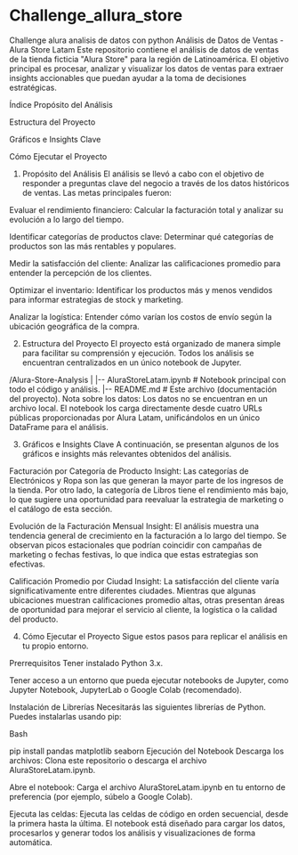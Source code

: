 # Challenge_allura_store
Challenge alura analisis de datos con python
Análisis de Datos de Ventas - Alura Store Latam
Este repositorio contiene el análisis de datos de ventas de la tienda ficticia "Alura Store" para la región de Latinoamérica. El objetivo principal es procesar, analizar y visualizar los datos de ventas para extraer insights accionables que puedan ayudar a la toma de decisiones estratégicas.

Índice
Propósito del Análisis

Estructura del Proyecto

Gráficos e Insights Clave

Cómo Ejecutar el Proyecto

1. Propósito del Análisis
El análisis se llevó a cabo con el objetivo de responder a preguntas clave del negocio a través de los datos históricos de ventas. Las metas principales fueron:

Evaluar el rendimiento financiero: Calcular la facturación total y analizar su evolución a lo largo del tiempo.

Identificar categorías de productos clave: Determinar qué categorías de productos son las más rentables y populares.

Medir la satisfacción del cliente: Analizar las calificaciones promedio para entender la percepción de los clientes.

Optimizar el inventario: Identificar los productos más y menos vendidos para informar estrategias de stock y marketing.

Analizar la logística: Entender cómo varían los costos de envío según la ubicación geográfica de la compra.

2. Estructura del Proyecto
El proyecto está organizado de manera simple para facilitar su comprensión y ejecución. Todos los análisis se encuentran centralizados en un único notebook de Jupyter.

/Alura-Store-Analysis
|
|-- AluraStoreLatam.ipynb   # Notebook principal con todo el código y análisis.
|-- README.md              # Este archivo (documentación del proyecto).
Nota sobre los datos: Los datos no se encuentran en un archivo local. El notebook los carga directamente desde cuatro URLs públicas proporcionadas por Alura Latam, unificándolos en un único DataFrame para el análisis.

3. Gráficos e Insights Clave
A continuación, se presentan algunos de los gráficos e insights más relevantes obtenidos del análisis.

Facturación por Categoría de Producto
Insight: Las categorías de Electrónicos y Ropa son las que generan la mayor parte de los ingresos de la tienda. Por otro lado, la categoría de Libros tiene el rendimiento más bajo, lo que sugiere una oportunidad para reevaluar la estrategia de marketing o el catálogo de esta sección.

Evolución de la Facturación Mensual
Insight: El análisis muestra una tendencia general de crecimiento en la facturación a lo largo del tiempo. Se observan picos estacionales que podrían coincidir con campañas de marketing o fechas festivas, lo que indica que estas estrategias son efectivas.

Calificación Promedio por Ciudad
Insight: La satisfacción del cliente varía significativamente entre diferentes ciudades. Mientras que algunas ubicaciones muestran calificaciones promedio altas, otras presentan áreas de oportunidad para mejorar el servicio al cliente, la logística o la calidad del producto.

4. Cómo Ejecutar el Proyecto
Sigue estos pasos para replicar el análisis en tu propio entorno.

Prerrequisitos
Tener instalado Python 3.x.

Tener acceso a un entorno que pueda ejecutar notebooks de Jupyter, como Jupyter Notebook, JupyterLab o Google Colab (recomendado).

Instalación de Librerías
Necesitarás las siguientes librerías de Python. Puedes instalarlas usando pip:

Bash

pip install pandas matplotlib seaborn
Ejecución del Notebook
Descarga los archivos: Clona este repositorio o descarga el archivo AluraStoreLatam.ipynb.

Abre el notebook: Carga el archivo AluraStoreLatam.ipynb en tu entorno de preferencia (por ejemplo, súbelo a Google Colab).

Ejecuta las celdas: Ejecuta las celdas de código en orden secuencial, desde la primera hasta la última. El notebook está diseñado para cargar los datos, procesarlos y generar todos los análisis y visualizaciones de forma automática.
